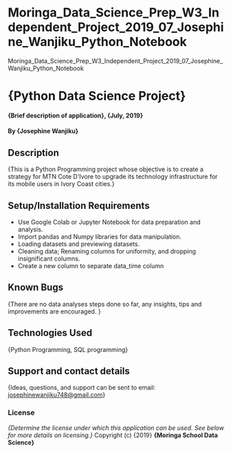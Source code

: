 # Moringa_Data_Science_Prep_W3_Independent_Project_2019_07_Josephine_Wanjiku_Python_Notebook
Moringa_Data_Science_Prep_W3_Independent_Project_2019_07_Josephine_Wanjiku_Python_Notebook
# {Python Data Science Project}
#### {Brief description of application}, {July, 2019}
#### By **{Josephine Wanjiku}**
## Description
{This is a Python Programming project whose objective is to create a strategy for MTN Cote D'Ivore to upgrade its technology infrastructure for its mobile users in Ivory Coast cities.}
## Setup/Installation Requirements
* Use Google Colab or Jupyter Notebook for data preparation and analysis.
* Import pandas and Numpy libraries for data manipulation.
* Loading datasets and previewing datasets.
* Cleaning data; Renaming columns for uniformity, and dropping insignificant columns.
* Create a new column to separate data_time column
## Known Bugs
{There are no data analyses steps done so far, any insights, tips and improvements are encouraged. }

## Technologies Used
{Python Programming, SQL programming}
## Support and contact details
{Ideas, questions, and support can be sent to email: josephinewanjiku748@gmail.com}
### License
*{Determine the license under which this application can be used.  See below for more details on licensing.}*
Copyright (c) {2019} **{Moringa School Data Science}**

